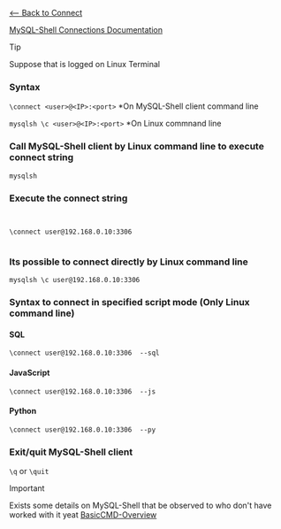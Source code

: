 [<-- Back to Connect](https://github.com/mtemporim/Databases/tree/main/MySQL/MySQL-Shell/Connect)

[MySQL-Shell Connections Documentation](https://dev.mysql.com/doc/mysql-shell/8.0/en/mysql-shell-connections.html)


>[!TIP]
>
> Suppose that is logged on Linux Terminal


### Syntax 
```\connect <user>@<IP>:<port>```  *On MySQL-Shell client command line 

```mysqlsh \c <user>@<IP>:<port>``` *On Linux commnand line


### Call MySQL-Shell client by Linux command line to execute connect string 

```mysqlsh```

### Execute the connect string 

```


\connect user@192.168.0.10:3306


```


### Its possible to connect directly by Linux command line 

```mysqlsh \c user@192.168.0.10:3306```


### Syntax to connect in specified script mode (Only Linux command line)

#### SQL 
```\connect user@192.168.0.10:3306  --sql```

#### JavaScript 
```\connect user@192.168.0.10:3306  --js```

#### Python 
```\connect user@192.168.0.10:3306  --py```



### Exit/quit MySQL-Shell client
```\q``` or  ```\quit```


>[!IMPORTANT]
>
> Exists some details on MySQL-Shell that be observed to who don't have worked with it yeat [BasicCMD-Overview](https://github.com/mtemporim/Databases/blob/main/MySQL/MySQL-Shell/Overview/BasicCMD-Overview.md)

